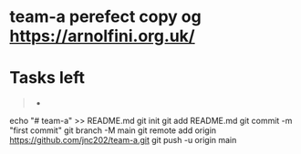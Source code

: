# team-a perefect copy og https://arnolfini.org.uk/

# Tasks left
> -

echo "# team-a" >> README.md
git init
git add README.md
git commit -m "first commit"
git branch -M main
git remote add origin https://github.com/jnc202/team-a.git
git push -u origin main